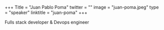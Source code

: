 +++
Title = "Juan Pablo Poma"
twitter = ""
image = "juan-poma.jpeg"
type = "speaker"
linktitle = "juan-poma"
+++

Fulls stack developer & Devops engineer